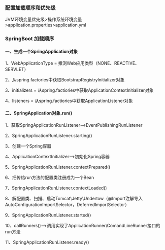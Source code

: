 ### 配置加载顺序和优先级
JVM环境变量优先级>操作系统环境变量>application.properties>application.yml

### SpringBoot 加载顺序
#### 一、生成一个SpringApplication对象

1、WebApplicationType = 推测Web应用类型（NONE、REACTIVE、SERVLET）

2、从spring.factories中获取BootstrapRegistryInitializer对象

3、initializers = 从spring.factiories中获取ApplicationContextInitializer对象

4、listeners = 从spring.factiories中获取ApplicationListener对象


#### 二、SpringApplication对象.run()

1、获取SpringApplicationRunListener-->EventPublishingRunListener

2、SpringApplicationRunListener.starting()

3、创建一个Spring容器

4、ApplicationContextInitializer-->初始化Spring容器

5、SpringApplicationRunListener.contextPrepared()

6、把传给run方法的配置类注册成为一个Bean

7、SpringApplicationRunListener.contextLoaded()

8、解配置类、扫描、启动Tomcat\Jetty\Undertow（@Import注解导入AutoConfigurationImportSelector，DeferredImportSelector）

9、SpringApplicationRunListener.started()

10、callRunners()-->调用实现了ApplicationRunner\ComandLineRunner接口的run方法

11、SpringApplicationRunListener.ready()

